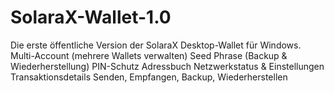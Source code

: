 # SolaraX-Wallet-1.0
Die erste öffentliche Version der SolaraX Desktop-Wallet für Windows. Multi-Account (mehrere Wallets verwalten) Seed Phrase (Backup &amp; Wiederherstellung) PIN-Schutz Adressbuch Netzwerkstatus &amp; Einstellungen Transaktionsdetails Senden, Empfangen, Backup, Wiederherstellen
